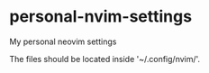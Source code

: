 # personal-nvim-settings
My personal neovim settings

The files should be located inside '~/.config/nvim/'.
